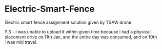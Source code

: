 # Electric-Smart-Fence
Electric smart fence assignment solution given by TSAW drone

P.S - i was unable to upload it within given time because i had a physical placement drive on 11th Jan, and the entire day was consumed, and on 10th i was mid travel.
